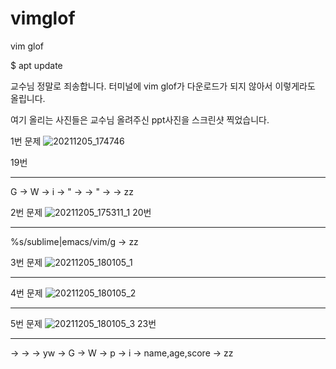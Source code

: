 # vimglof
vim glof

$ apt update

교수님 정말로 죄송합니다. 터미널에 vim glof가 다운로드가 되지 않아서 이렇게라도 올립니다.

여기 올리는 사진들은 교수님 올려주신 ppt사진을 스크린샷 찍었습니다.

1번 문제 
![20211205_174746](https://user-images.githubusercontent.com/94046904/144739880-4f6ce7ac-a92d-4bf6-b0be-3de9331098b6.png)

19번
***
G -> W -> i -> " -> <kend> -> " -> <esc> ->  zz
  
2번 문제
![20211205_175311_1](https://user-images.githubusercontent.com/94046904/144740038-29db5fce-556c-4c65-9bd1-07ff5c2a4a45.png)
20번
  ***
%s/sublime\|emacs/vim/g -> zz
  
  3번 문제
  ![20211205_180105_1](https://user-images.githubusercontent.com/94046904/144741423-52dab1de-cb86-4ccd-883b-0c9cad806418.png)
 ***

  4번 문제
  ![20211205_180105_2](https://user-images.githubusercontent.com/94046904/144741447-d24204dc-b0b2-4ae7-821e-8054abe3d80e.png)

 ***
  
  
   5번 문제
![20211205_180105_3](https://user-images.githubusercontent.com/94046904/144741438-3b279b7b-4908-4b59-ba48-3253597e17f6.png)
  23번
  ***
<enter> -> <enter> -> <enter> -> yw -> G -> W -> p -> i -> name,age,score -> zz
